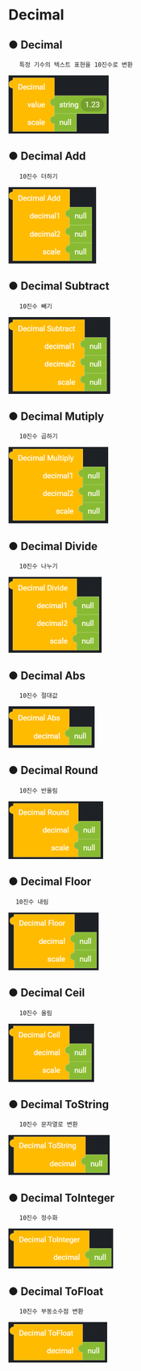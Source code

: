 # Decimal

## ● Decimal

       특정 기수의 텍스트 표현을 10진수로 변환

![](../../img/assets/image%20%2891%29.png)

## ● Decimal Add

       10진수 더하기

![](../../img/assets/image%20%28195%29.png)

## ● Decimal Subtract

       10진수 빼기

![](../../img/assets/image%20%28189%29.png)

## ● Decimal Mutiply

       10진수 곱하기

![](../../img/assets/image%20%28212%29.png)

## ● Decimal Divide

       10진수 나누기

![](../../img/assets/image%20%2861%29.png)

## ● Decimal Abs

       10진수 절대값

![](../../img/assets/image%20%28179%29.png)

## ● Decimal Round

       10진수 반올림

![](../../img/assets/image%20%28292%29.png)

## ● Decimal Floor

      10진수 내림

![](../../img/assets/image%20%28242%29.png)

## ● Decimal Ceil

       10진수 올림

![](../../img/assets/image%20%28298%29.png)

## ● Decimal ToString

       10진수 문자열로 변환

![](../../img/assets/image%20%28287%29.png)

## ● Decimal ToInteger

       10진수 정수화

![](../../img/assets/image%20%28255%29.png)

## ● Decimal ToFloat

       10진수 부동소수점 변환

![](../../img/assets/image%20%28264%29.png)
